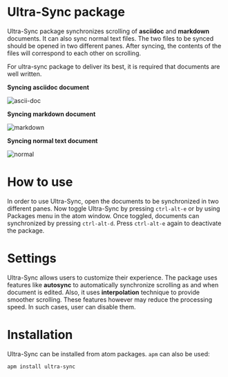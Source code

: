 # Ultra-Sync package

Ultra-Sync package synchronizes scrolling of **asciidoc** and **markdown** documents. It can also sync normal text files. The two files to be synced should be opened in two different panes. After syncing, the contents of the files will correspond to each other on scrolling.

For ultra-sync package to deliver its best, it is required that documents are well written.

**Syncing asciidoc document**

![ascii-doc](https://s-media-cache-ak0.pinimg.com/originals/83/80/90/838090affef22c8c03dae3d31a00a186.gif)

**Syncing markdown document**

![markdown](https://github.com/Aakash1312/ImagesRepo/blob/master/gifs/markdown.gif?raw=true)

**Syncing normal text document**

![normal](https://github.com/Aakash1312/ImagesRepo/blob/master/gifs/text.gif?raw=true)

# How to use
In order to use Ultra-Sync, open the documents to be synchronized in two different panes. Now toggle Ultra-Sync by pressing `ctrl-alt-e` or by using Packages menu in the atom window.
Once toggled, documents can synchronized by pressing `ctrl-alt-d`.
Press `ctrl-alt-e` again to deactivate the package.

# Settings
Ultra-Sync allows users to customize their experience. The package uses features like **autosync** to automatically synchronize scrolling as and when document is edited. Also, it uses **interpolation** technique to provide smoother scrolling.
These features however may reduce the processing speed. In such cases, user can disable them.

# Installation
Ultra-Sync can be installed from atom packages. `apm` can also be used:

`apm install ultra-sync`
